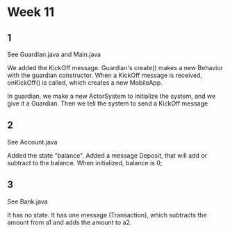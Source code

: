 # Week 11

## 1

See Guardian.java and Main.java

We added the KickOff message. Guardian's create() makes a new Behavior with the guardian constructor. When a KickOff message is received, onKickOff() is called, which creates a new MobileApp.

In guardian, we make a new ActorSystem to initialize the system, and we give it a Guardian. Then we tell the system to send a KickOff message

## 2

See Account.java

Added the state "balance". Added a message Deposit, that will add or subtract to the balance. When initialized, balance is 0;

## 3

See Bank.java

It has no state. It has one message (Transaction), which subtracts the amount from a1 and adds the amount to a2.